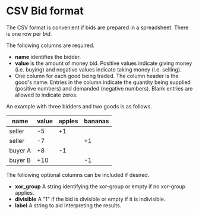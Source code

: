 # CSV Bid format

The CSV format is convenient if bids are prepared in a spreadsheet. There is one row per _bid_.

The following columns are required.
- **name** identifies the bidder.
- **value** is the amount of money bid.  Positive values indicate giving money (i.e. buying) and negative values indicate taking money (i.e. selling).
- One column for each good being traded.  The column header is the good's name.  Entries in the column indicate the quantity being supplied (positive numbers) and demanded (negative numbers).  Blank entries are allowed to indicate zeros.

An example with three bidders and two goods is as follows.

| name | value | apples | bananas |
|------|-------|--------|---------|
|seller| -5    |    +1  |         |
|seller| -7    |        |    +1   |
|buyer A| +8    |    -1  |         |
|buyer B|  +10   |        |   -1    |

The following optional columns can be included if desired.

- **xor_group** A string identifying the xor-group or empty if no xor-group applies.  
- **divisible** A "1" if the bid is divisible or empty if it is indivisible.
- **label**  A string to aid interpreting the results.